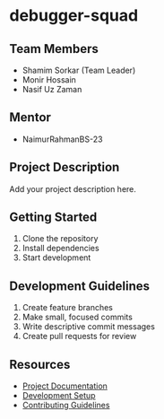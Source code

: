 # debugger-squad

## Team Members
- Shamim Sorkar (Team Leader)
- Monir Hossain
- Nasif Uz Zaman

## Mentor
- NaimurRahmanBS-23

## Project Description
Add your project description here.

## Getting Started
1. Clone the repository
2. Install dependencies
3. Start development

## Development Guidelines
1. Create feature branches
2. Make small, focused commits
3. Write descriptive commit messages
4. Create pull requests for review

## Resources
- [Project Documentation](docs/)
- [Development Setup](docs/setup.md)
- [Contributing Guidelines](CONTRIBUTING.md)
